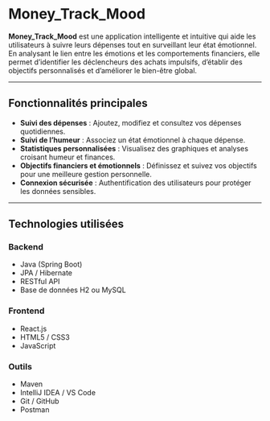 # Money_Track_Mood

**Money_Track_Mood** est une application intelligente et intuitive qui aide les utilisateurs à suivre leurs dépenses tout en surveillant leur état émotionnel.  
En analysant le lien entre les émotions et les comportements financiers, elle permet d’identifier les déclencheurs des achats impulsifs, d’établir des objectifs personnalisés et d’améliorer le bien-être global.

---

## Fonctionnalités principales

- **Suivi des dépenses** : Ajoutez, modifiez et consultez vos dépenses quotidiennes.
- **Suivi de l’humeur** : Associez un état émotionnel à chaque dépense.
- **Statistiques personnalisées** : Visualisez des graphiques et analyses croisant humeur et finances.
- **Objectifs financiers et émotionnels** : Définissez et suivez vos objectifs pour une meilleure gestion personnelle.
- **Connexion sécurisée** : Authentification des utilisateurs pour protéger les données sensibles.

---

## Technologies utilisées

### Backend
- Java (Spring Boot)
- JPA / Hibernate
- RESTful API
- Base de données H2 ou MySQL

### Frontend
- React.js
- HTML5 / CSS3
- JavaScript

### Outils
- Maven
- IntelliJ IDEA / VS Code
- Git / GitHub
- Postman
